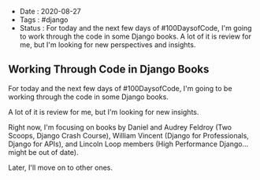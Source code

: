 - Date : 2020-08-27
- Tags : #django
- Status : For today and the next few days of #100DaysofCode, I'm going to work through the code in some Django books. A lot of it is review for me, but I'm looking for new perspectives and insights.

## Working Through Code in Django Books

For today and the next few days of #100DaysofCode, I'm going to be working through the code in some Django books. 

A lot of it is review for me, but I'm looking for new insights.

Right now, I'm focusing on books by Daniel and Audrey Feldroy (Two Scoops, Django Crash Course), William Vincent (Django for Professionals, Django for APIs), and Lincoln Loop members (High Performance Django... might be out of date).

Later, I'll move on to other ones.
